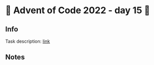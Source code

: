 # 🎄 Advent of Code 2022 - day 15 🎄

## Info

Task description: [link](https://adventofcode.com/2022/day/15)

## Notes
